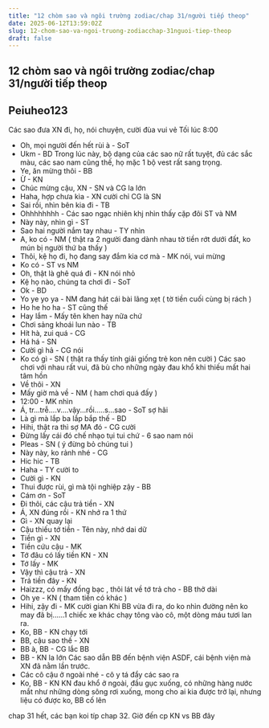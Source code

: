 ```yaml
---
title: "12 chòm sao và ngôi trường zodiac/chap 31/người tiếp theop"
date: 2025-06-12T13:59:02Z
slug: 12-chom-sao-va-ngoi-truong-zodiacchap-31nguoi-tiep-theop
draft: false
---
```


## 12 chòm sao và ngôi trường zodiac/chap 31/người tiếp theop

## Peiuheo123

Các sao đưa XN đi, họ, nói chuyện, cười đùa vui vẻ
Tối lúc 8:00
- Oh, mọi người đến hết rùi à - SoT
- Ukm - BD
Trong lúc này, bộ dạng của các sao nữ rất tuyệt, đủ các sắc màu, các sao nam cũng thế, họ mặc 1 bộ vest rất sang trọng.
- Ye, ăn mừng thôi - BB
- Ừ - KN
- Chúc mừng cậu, XN - SN và CG la lớn
- Haha, hợp chưa kìa - XN cười chỉ CG là SN
- Sai rồi, nhìn bên kia đi - TB
- Ohhhhhhhh - Các sao ngạc nhiên khj nhìn thấy cặp đôi ST và NM
- Này này, nhìn gì - ST
- Sao hai người nắm tay nhau - TY nhìn
- A, ko có - NM ( thật ra 2 người đang dành nhau tờ tiền rớt dưới đất, ko mún bị người thứ ba thấy )
- Thôi, kệ họ đi, họ đang say đắm kia cơ mà - MK nói, vui mừng
- Ko có - ST vs NM
- Oh, thật là ghê quá đi - KN nói nhỏ
- Kệ họ nào, chúng ta chơi đi - SoT
- Ok - BD 
- Yo ye yo ya - NM đang hát cái bài lãng xẹt ( tờ tiền cuối cùng bị rách )
- Ho he ho ha - ST cũng thế 
- Hay lắm - Mấy tên khen hay nữa chứ
- Chơi sảng khoái lun nào - TB
- Hít hà, zui quá - CG 
- Há há - SN
- Cười gì hả - CG nói
- Ko có gì - SN ( thật ra thấy tính giải giống trẻ kon nên cười )
Các sao chơi với nhau rất vui, đã bù cho những ngày đau khổ khi thiếu mất hai tâm hồn
- Về thôi - XN
- Mấy giờ mà về - NM ( ham chơi quá đấy )
- 12:00 - MK nhìn
- Á, tr...trễ....v....vậy...rồi.....s...sao - SoT sợ hãi
- Là gì mà lắp ba lắp bắp thế - BD
- Hihi, thật ra thì sợ MA đó - CG cười
- Đừng lấy cái đó chế nhạo tụi tui chứ - 6 sao nam nói
- Pleas - SN ( ý đừng bỏ chúng tui )
- Này này, ko rảnh nhé - CG
- Hic hic - TB
- Haha - TY cười to
- Cười gì - KN
- Thui được rùi, gì mà tội nghiệp zậy - BB
- Cám ơn - SoT
- Đi thôi, các cậu trả tiền - XN
- Á, XN đúng rồi - KN nhớ ra 1 thứ
- Gì - XN quay lại
- Cậu thiếu tớ tiền - Tên này, nhớ dai dữ
- Tiền gì - XN
- Tiền cứu cậu - MK
- Tớ đâu có lấy tiền KN - XN
- Tớ lấy - MK
- Vậy thì cậu trả - XN
- Trả tiền đây - KN
- Haizzz, có mấy đồng bạc , thôi lát về tớ trả cho - BB thở dài
- Oh ye - KN ( tham tiền có khác )
- Hihi, zậy đi - MK cười gian
Khi BB vừa đi ra, do ko nhìn đường nên ko may đã bị......1 chiếc xe khác chạy tông vào cô, một dòng máu tươi lan ra.
- Ko, BB - KN chạy tới
- BB, cậu sao thế - XN 
- BB à, BB - CG lắc BB 
- BB - KN la lớn
Các sao dẫn BB đến bệnh viện ASDF, cái bệnh viện mà XN đã nằm lần trước.
- Các cô cậu ở ngoài nhé - cô y tá đẩy các sao ra 
- Ko, BB - KN
KN đau khổ ở ngoài, đầu gục xuống, có những hàng nước mắt như những dòng sông rơi xuống, mong cho ai kia được trở lại, nhưng liệu có được ko, BB cố lên


chap 31 hết, các bạn koi típ chap 32. 
Giờ đến cp KN vs BB đây
